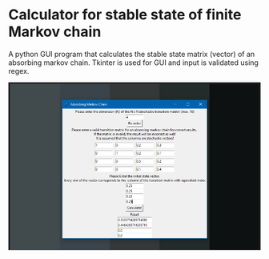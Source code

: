 # Calculator for stable state of finite Markov chain
A python GUI program that calculates the stable state matrix (vector) of an absorbing markov chain. Tkinter is used for GUI and input is validated using regex. 



![Alt text](/screenshot/markov-chain-screenshot.png?raw=true "Preview")

